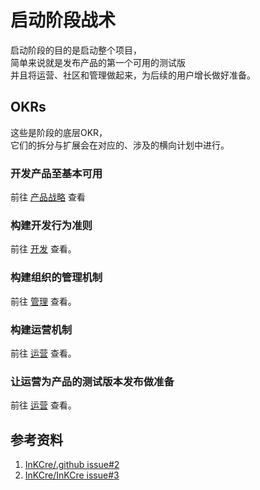 # 启动阶段战术

启动阶段的目的是启动整个项目，\
简单来说就是发布产品的第一个可用的测试版 \
并且将运营、社区和管理做起来，为后续的用户增长做好准备。

## OKRs

这些是阶段的底层OKR，\
它们的拆分与扩展会在对应的、涉及的横向计划中进行。

### 开发产品至基本可用

前往 [产品战略](https://docs.inkcre.inkcre-thing.com) 查看

### 构建开发行为准则

前往 [开发](../../development/the-launch-stage.md) 查看。

### 构建组织的管理机制

前往 [管理](../../management/the-launch-stage.md) 查看。

### 构建运营机制

前往 [运营](../../operation/the-launch-stage.md) 查看。

### 让运营为产品的测试版本发布做准备

前往 [运营](../../operation/the-launch-stage.md) 查看。

## 参考资料

1. [InKCre/.github issue#2](https://github.com/InKCre/.github/issues/2)
2. [InKCre/InKCre issue#3](https://github.com/InKCre/InKCre/issues/3)
